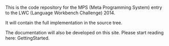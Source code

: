 This is the code repository for the MPS (Meta Programming System) entry to the LWC (Language Workbench Challenge) 2014.

It will contain the full implementation in the source tree.

The documentation will also be developed on this site. Please start reading here: GettingStarted.